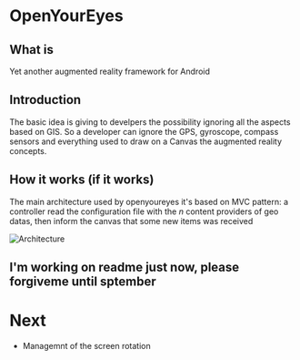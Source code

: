 OpenYourEyes
============


What is
-------
Yet another augmented reality framework for Android

Introduction
------------
The basic idea is giving to develpers the possibility ignoring all the aspects based on GIS. So a developer can ignore the GPS, gyroscope, compass sensors and everything used to draw on a Canvas the augmented reality concepts.

How it works (if it works)
--------------------------
The main architecture used by openyoureyes it's based on MVC pattern: a controller read the configuration file with the _n_ content providers of geo datas, then inform the canvas that some new items was received

![Architecture](https://github.com/paspao/openyoureyes/blob/master/arc.png "Architecture")

I'm working on readme just now, please forgiveme until sptember
---------------------------------------------------------------


Next
====
* Managemnt of the screen rotation